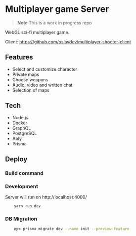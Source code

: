 # Multiplayer game Server

> **Note** 
> This is a work in progress repo

WebGL sci-fi multiplayer game. 

Client: https://github.com/oslavdev/multiplayer-shooter-client

## Features

- Select and customize character
- Private maps
- Choose weapons
- Audio, video and written chat
- Selection of maps

## Tech

- Node.js 
- Docker
- GraphQL
- PostgreSQL
- Ably
- Prisma

## Deploy

### Build command

### Development 

Server will run on http://localhost:4000/

```bash
    yarn run dev
```

### DB Migration

```bash
    npx prisma migrate dev --name init --preview-feature
```
